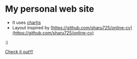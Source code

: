 # My personal web site

 - It uses [chartjs](https://www.chartjs.org/)
 - Layout inspired by [https://github.com/sharu725/online-cv](https://github.com/sharu725/online-cv)
 
 :)

[Check it out!!!](https://samirsales.github.io)